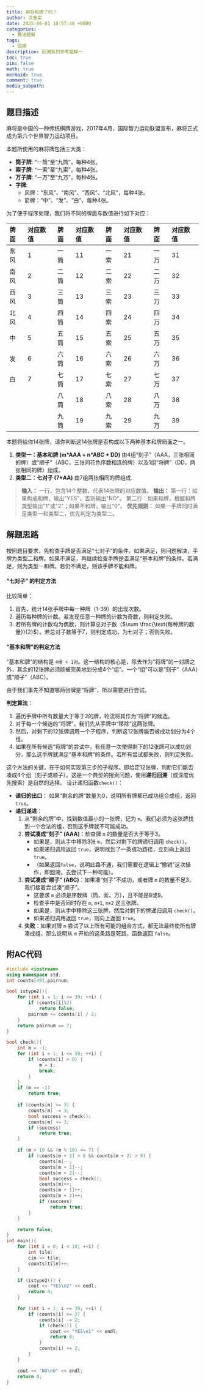 ```yaml
---
title: 麻将和牌了吗？
author: 凉香栾
date: 2025-06-01 10:57:48 +0800
categories:
  - 算法题解
tags:
  - 回溯
description: 回溯系列参考题解一
toc: true
pin: false
math: true
mermaid: true
comment: true
media_subpath:
---
```



## 题目描述

麻将是中国的一种传统棋牌游戏，2017年4月，国际智力运动联盟宣布，麻将正式成为第六个世界智力运动项目。

本题所使用的麻将牌包括三大类：
* **筒子牌**: “一筒”至“九筒”，每种4张。
* **索子牌**: “一索”至“九索”，每种4张。
* **万子牌**: “一万”至“九万”，每种4张。
* **字牌**:
    * 风牌：“东风”、“南风”、“西风”、“北风”，每种4张。
    * 箭牌：“中”、“发”、“白”，每种4张。

为了便于程序处理，我们将不同的牌面与数值进行如下对应：

| 牌面  | 对应数值 | 牌面  | 对应数值 | 牌面  | 对应数值 | 牌面  | 对应数值 |
| :-- | :--- | :-- | :--- | :-- | :--- | :-- | :--- |
| 东风  | 1    | 一筒  | 11   | 一索  | 21   | 一万  | 31   |
| 南风  | 2    | 二筒  | 12   | 二索  | 22   | 二万  | 32   |
| 西风  | 3    | 三筒  | 13   | 三索  | 23   | 三万  | 33   |
| 北风  | 4    | 四筒  | 14   | 四索  | 24   | 四万  | 34   |
| 中   | 5    | 五筒  | 15   | 五索  | 25   | 五万  | 35   |
| 发   | 6    | 六筒  | 16   | 六索  | 26   | 六万  | 36   |
| 白   | 7    | 七筒  | 17   | 七索  | 27   | 七万  | 37   |
|     |      | 八筒  | 18   | 八索  | 28   | 八万  | 38   |
|     |      | 九筒  | 19   | 九索  | 29   | 九万  | 39   |

本题将给你14张牌，请你判断这14张牌是否构成以下两种基本和牌局面之一。

1.  **类型一：基本和牌 (m\*AAA + n\*ABC + DD)**
    由4组“刻子”（AAA，三张相同的牌）或“顺子”（ABC，三张同花色序数相连的牌）以及1组“将牌”（DD，两张相同的牌）组成。 
2.  **类型二：七对子 (7\*AA)**
    由7组两张相同的牌组成.

> **输入：**
> 一行，包含14个整数，代表14张牌的对应数值。
> **输出：**
> 第一行：如果构成和牌，输出"YES"，否则输出"NO"。
> 第二行：如果和牌，根据和牌类型输出"1"或"2"；如果不和牌，输出"0"。
> **优先规则：**
> 如果一手牌同时满足类型一和类型二，优先判定为类型二。

## 解题思路

按照题目要求，先检查手牌是否满足“七对子”的条件。如果满足，则问题解决，手牌为类型二和牌。如果不满足，再继续检查手牌是否满足“基本和牌”的条件。若满足，则为类型一和牌。若仍不满足，则该手牌不能和牌。

####  “七对子” 的判定方法
比较简单：
1.  首先，统计14张手牌中每一种牌（1-39）的出现次数。
2.  遍历每种牌的计数。若发现任意一种牌的计数为奇数，则判定失败。
3.  若所有牌的计数均为偶数，则计算总对子数（$\sum \frac{\text{每种牌的数量}}{2}$）。若总对子数等于7，则判定成功，为七对子；否则失败。

#### “基本和牌”的判定方法

“基本和牌”的结构是 `4组 + 1对`。这一结构的核心是，除去作为“将牌”的一对牌之外，其余的12张牌必须能被完美地划分成4个“组”。一个“组”可以是“刻子”（AAA）或“顺子”（ABC）。

由于我们事先不知道哪两张牌是“将牌”，所以需要进行尝试。

**判定算法**：
1.  遍历手牌中所有数量大于等于2的牌，轮流将其作为“将牌”的候选。
2.  对于每一个候选的“将牌”，我们先从手牌中“移除”这两张牌。
3.  然后，对剩下的12张牌调用一个子程序，判断这12张牌能否被成功划分为4个组。
4.  如果在所有候选“将牌”的尝试中，有任意一次使得剩下的12张牌可以成功划分，那么这手牌就满足“基本和牌”的条件。若所有尝试都失败，则判定失败。

这个方法的关键，在于如何实现第三步的子程序。即给定12张牌，判断它们能否凑成4个组（刻子或顺子）。这是一个典型的搜索问题，使用**递归回溯**（或深度优先搜索）是自然的选择。
设计递归函数`check()`：
* **递归的出口**：
    如果“剩余的牌”数量为0，说明所有牌都已成功组合成组，返回 `true`。
* **递归递进**：
    1.  从“剩余的牌”中，找到数值最小的一张牌，记为 `m`。我们必须为这张牌找到一个合法的组，否则这手牌就不可能成功。
    2.  **尝试凑成“刻子” (AAA)**：检查牌 `m` 的数量是否大于等于3。
        * 如果是，则从手中移除3张 `m`，然后对剩下的牌递归调用 `check()`。
        * 如果递归调用返回 `true`，说明找到了一条成功路径，立刻向上返回 `true`。
        * （如果返回`false`，说明此路不通，我们需要在逻辑上“撤销”这次操作，即回溯，去尝试下一种可能）。
    3.  **尝试凑成“顺子” (ABC)**：如果凑“刻子”不成功，或者牌 `m` 的数量不足3，我们接着尝试凑“顺子”。
        * 这要求 `m` 必须是序数牌（筒、索、万），且不能是8或9。
        * 检查手中是否同时存在 `m`, `m+1`, `m+2` 这三张牌。
        * 如果是，则从手中移除这三张牌，然后对剩下的牌递归调用 `check()`。
        * 如果递归调用返回 `true`，则向上返回 `true`。
    4.  **失败**：如果对牌 `m` 尝试了以上所有可能的组合方式，都无法最终使所有牌凑成组，那么说明从 `m` 开始的这条路是死路，函数返回 `false`。

## 附AC代码

```cpp
#include <iostream>
using namespace std;
int counts[40],pairnum;

bool istype2(){
    for (int i = 1; i <= 39; ++i) {
        if (counts[i]%2)
            return false;
        pairnum += counts[i] / 2;
    }
    return pairnum == 7;
}

bool check(){
    int m = -1;
    for (int i = 1; i <= 39; ++i) {
        if (counts[i] > 0) {
            m = i;
            break;
        }
    }
    if (m == -1)
        return true;
    
    if (counts[m] >= 3) {
        counts[m] -= 3;
        bool success = check();
        counts[m] += 3;
        if (success)
            return true;
    }

    if (m > 10 && (m % 10) <= 7) {
        if (counts[m + 1] > 0 && counts[m + 2] > 0) {
            counts[m]--;
            counts[m + 1]--;
            counts[m + 2]--;
            bool success = check();
            counts[m]++;
            counts[m + 1]++;
            counts[m + 2]++;
            if (success)
                return true;
        }
    }

    return false;
}
int main(){
    for (int i = 0; i < 14; ++i) {
        int tile;
        cin >> tile;
        counts[tile]++;
    }

    if (istype2()) {
        cout << "YES\n2" << endl;
        return 0;
    }

    for (int i = 1; i <= 39; ++i) {
        if (counts[i] >= 2) {
            counts[i] -= 2;
            if (check()) {
                cout << "YES\n1" << endl;
                return 0;
            }
            counts[i] += 2;
        }
    }

    cout << "NO\n0" << endl;
    return 0;
}

```